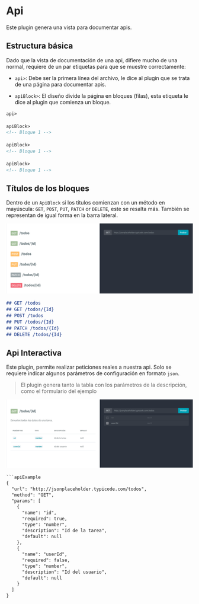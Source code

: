 # Api

Este plugin genera una vista para documentar apis.

## Estructura básica

Dado que la vista de documentación de una api, difiere mucho de una normal, requiere de un par etiquetas para que se muestre correctamente:

* `api>`: Debe ser la primera línea del archivo, le dice al plugin que se trata
de una página para documentar apis.

* `apiBlock>`: El diseño divide la página en bloques (filas), esta etiqueta le
dice al plugin que comienza un bloque.

``` markdown
api>

apiBlock>
<!-- Bloque 1 -->

apiBlock>
<!-- Bloque 1 -->

apiBlock>
<!-- Bloque 1 -->

```

## Títulos de los bloques

Dentro de un `ApiBlock` si los títulos comienzan con un método en mayúscula: `GET`, `POST`, `PUT`, `PATCH` or `DELETE`, este se resalta más. También se representan de igual forma en la barra lateral.

![Títulos con los métodos en un apiBlock](../assets/apiTitles.png)

``` markdown
## GET /todos
## GET /todos/{Id}
## POST /todos
## PUT /todos/{Id}
## PATCH /todos/{Id}
## DELETE /todos/{Id}
```

## Api Interactiva

Este plugin, permite realizar peticiones reales a nuestra api. Solo se requiere
indicar algunos parámetros de configuración en formato `json`.

> El plugin genera tanto la tabla con los parámetros de la descripción, como el formulario del ejemplo

![Api Block con peticiones interactivas](../assets/api.png)

```demo[markdown]
```apiExample
{
  "url": "http://jsonplaceholder.typicode.com/todos",
  "method": "GET",
  "params": [
    {
      "name": "id",
      "required": true,
      "type": "number",
      "description": "Id de la tarea",
      "default": null    
    },
    {
      "name": "userId",
      "required": false,
      "type": "number",
      "description": "Id del usuario",
      "default": null    
    }
  ]
}
```
```
